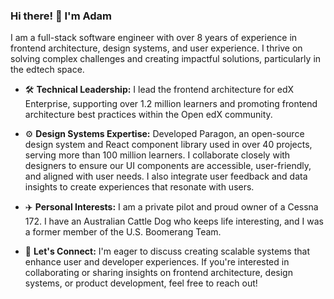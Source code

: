 <!--
**adamstankiewicz/adamstankiewicz** is a ✨ _special_ ✨ repository because its `README.md` (this file) appears on your GitHub profile.

Here are some ideas to get you started:

- 🔭 I’m currently working on ...
- 🌱 I’m currently learning ...
- 👯 I’m looking to collaborate on ...
- 🤔 I’m looking for help with ...
- 💬 Ask me about ...
- 📫 How to reach me: ...
- 😄 Pronouns: ...
- ⚡ Fun fact: ...
-->

### Hi there! 👋 I'm Adam

I am a full-stack software engineer with over 8 years of experience in frontend architecture, design systems, and user experience. I thrive on solving complex challenges and creating impactful solutions, particularly in the edtech space.

- 🛠️ **Technical Leadership:** I lead the frontend architecture for edX Enterprise, supporting over 1.2 million learners and promoting frontend architecture best practices within the Open edX community.

- ⚙️ **Design Systems Expertise:** Developed Paragon, an open-source design system and React component library used in over 40 projects, serving more than 100 million learners. I collaborate closely with designers to ensure our UI components are accessible, user-friendly, and aligned with user needs. I also integrate user feedback and data insights to create experiences that resonate with users.

- ✈️ **Personal Interests:** I am a private pilot and proud owner of a Cessna 172. I have an Australian Cattle Dog who keeps life interesting, and I was a former member of the U.S. Boomerang Team.

- 💬 **Let's Connect:** I'm eager to discuss creating scalable systems that enhance user and developer experiences. If you're interested in collaborating or sharing insights on frontend architecture, design systems, or product development, feel free to reach out!
